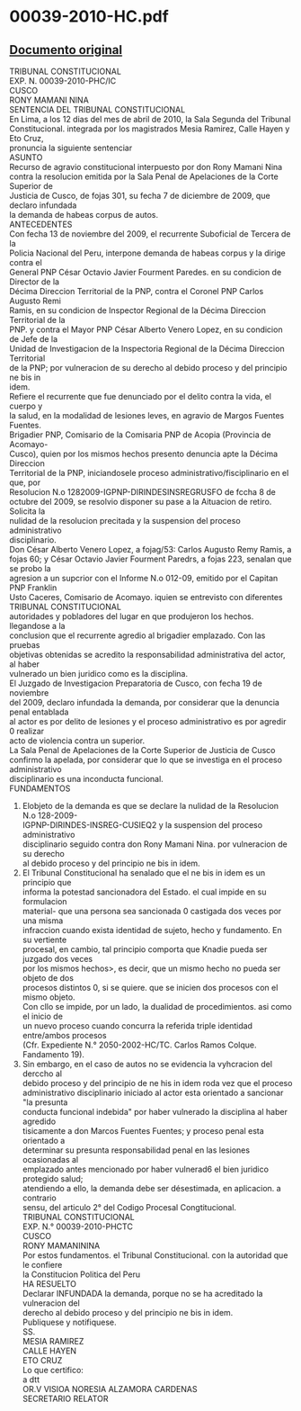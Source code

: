 
00039-2010-HC.pdf
=================
  
[Documento original](https://tc.gob.pe/jurisprudencia/2010/00039-2010-HC.pdf)  
---  
TRIBUNAL CONSTITUCIONAL  
EXP. N. 00039-2010-PHC/IC  
CUSCO  
RONY MAMANI NINA  
SENTENCIA DEL TRIBUNAL CONSTITUCIONAL  
En Lima, a los 12 dias del mes de abril de 2010, la Sala Segunda del Tribunal  
Constitucional. integrada por los magistrados Mesia Ramirez, Calle Hayen y Eto Cruz,  
pronuncia la siguiente sentenciar  
ASUNTO  
Recurso de agravio constitucional interpuesto por don Rony Mamani Nina  
contra la resolucion emitida por la Sala Penal de Apelaciones de la Corte Superior de  
Justicia de Cusco, de fojas 301, su fecha 7 de diciembre de 2009, que declaro infundada  
la demanda de habeas corpus de autos.  
ANTECEDENTES  
Con fecha 13 de noviembre del 2009, el recurrente Suboficial de Tercera de la  
Policia Nacional del Peru, interpone demanda de habeas corpus y la dirige contra el  
General PNP César Octavio Javier Fourment Paredes. en su condicion de Director de la  
Décima Direccion Territorial de la PNP, contra el Coronel PNP Carlos Augusto Remi  
Ramis, en su condicion de Inspector Regional de la Décima Direccion Territorial de la  
PNP. y contra el Mayor PNP César Alberto Venero Lopez, en su condicion de Jefe de la  
Unidad de Investigacion de la Inspectoria Regional de la Décima Direccion Territorial  
de la PNP; por vulneracion de su derecho al debido proceso y del principio ne bis in  
idem.  
Refiere el recurrente que fue denunciado por el delito contra la vida, el cuerpo y  
la salud, en la modalidad de lesiones leves, en agravio de Margos Fuentes Fuentes.  
Brigadier PNP, Comisario de la Comisaria PNP de Acopia (Provincia de Acomayo-  
Cusco), quien por los mismos hechos presento denuncia apte la Décima Direccion  
Territorial de la PNP, iniciandosele proceso administrativo/fisciplinario en el que, por  
Resolucion N.o 1282009-IGPNP-DIRINDESINSREGRUSFO de fccha 8 de  
octubre del 2009, se resolvio disponer su pase a la Aituacion de retiro. Solicita la  
nulidad de la resolucion precitada y la suspension del proceso administrativo  
disciplinario.  
Don César Alberto Venero Lopez, a fojag/53: Carlos Augusto Remy Ramis, a  
fojas 60; y César Octavio Javier Fourment Paredrs, a fojas 223, senalan que se probo la  
agresion a un supcrior con el Informe N.o 012-09, emitido por el Capitan PNP Franklin  
Usto Caceres, Comisario de Acomayo. iquien se entrevisto con diferentes  
TRIBUNAL CONSTITUCIONAL  
autoridades y pobladores del lugar en que produjeron los hechos. llegandose a la  
conclusion que el recurrente agredio al brigadier emplazado. Con las pruebas  
objetivas obtenidas se acredito la responsabilidad administrativa del actor, al haber  
vulnerado un bien juridico como es la disciplina.  
El Juzgado de Investigacion Preparatoria de Cusco, con fecha 19 de noviembre  
del 2009, declaro infundada la demanda, por considerar que la denuncia penal entablada  
al actor es por delito de lesiones y el proceso administrativo es por agredir 0 realizar  
acto de violencia contra un superior.  
La Sala Penal de Apelaciones de la Corte Superior de Justicia de Cusco  
confirmo la apelada, por considerar que lo que se investiga en el proceso administrativo  
disciplinario es una inconducta funcional.  
FUNDAMENTOS  
1. Elobjeto de la demanda es que se declare la nulidad de la Resolucion N.o 128-2009-  
IGPNP-DIRINDES-INSREG-CUSIEQ2 y la suspension del proceso administrativo  
disciplinario seguido contra don Rony Mamani Nina. por vulneracion de su derecho  
al debido proceso y del principio ne bis in idem.  
2. El Tribunal Constitucional ha senalado que el ne bis in idem es un principio que  
informa la potestad sancionadora del Estado. el cual impide en su formulacion  
material- que una persona sea sancionada 0 castigada dos veces por una misma  
infraccion cuando exista identidad de sujeto, hecho y fundamento. En su vertiente  
procesal, en cambio, tal principio comporta que Knadie pueda ser juzgado dos veces  
por los mismos hechos>, es decir, que un mismo hecho no pueda ser objeto de dos  
procesos distintos 0, si se quiere. que se inicien dos procesos con el mismo objeto.  
Con cllo se impide, por un lado, la dualidad de procedimientos. asi como el inicio de  
un nuevo proceso cuando concurra la referida triple identidad entre/ambos procesos  
(Cfr. Expediente N.° 2050-2002-HC/TC. Carlos Ramos Colque. Fandamento 19).  
3. Sin embargo, en el caso de autos no se evidencia la vyhcracion del derccho al  
debido proceso y del principio de ne his in idem roda vez que el proceso  
administrativo disciplinario iniciado al actor esta orientado a sancionar "la presunta  
conducta funcional indebida" por haber vulnerado la disciplina al haber agredido  
tisicamente a don Marcos Fuentes Fuentes; y  proceso penal esta orientado a  
determinar su presunta responsabilidad penal en las lesiones ocasionadas al  
emplazado antes mencionado por haber vulnerad6 el bien juridico protegido salud;  
atendiendo a ello, la demanda debe ser désestimada, en aplicacion. a contrario  
sensu, del articulo 2° del Codigo Procesal Congtitucional.  
TRIBUNAL CONSTITUCIONAL  
EXP. N.° 00039-2010-PHCTC  
CUSCO  
RONY MAMANININA  
Por estos fundamentos. el Tribunal Constitucional. con la autoridad que le confiere  
la Constitucion Politica del Peru  
HA RESUELTO  
Declarar INFUNDADA la demanda, porque no se ha acreditado la vulneracion del  
derecho al debido proceso y del principio ne bis in idem.  
Publiquese y notifiquese.  
SS.  
MESIA RAMIREZ  
CALLE HAYEN  
ETO CRUZ  
Lo que certifico:  
a dtt  
OR.V VISIOA NORESIA ALZAMORA CARDENAS  
SECRETARIO RELATOR